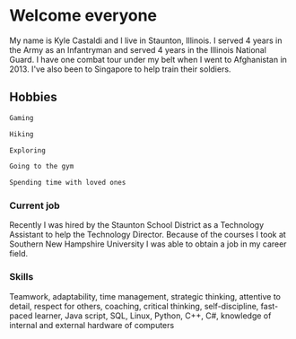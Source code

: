 # Welcome everyone

My name is Kyle Castaldi and I live in Staunton, Illinois.
I served 4 years in the Army as an Infantryman and served 4 years in the Illinois National Guard.  I have one combat tour under my belt when I went to Afghanistan in 2013.  I've also been to Singapore to help train their soldiers.  

## Hobbies

```markdown
Gaming

Hiking

Exploring

Going to the gym

Spending time with loved ones 
```


### Current job

Recently I was hired by the Staunton School District as a Technology Assistant to help the Technology Director.  Because of the courses I took at Southern New Hampshire University I was able to obtain a job in my career field. 

### Skills
Teamwork, adaptability, time management, strategic thinking, attentive to detail, respect for others, coaching, critical thinking, self-discipline, fast-paced learner, Java script, SQL, Linux, Python, C++, C#, knowledge of internal and external hardware of computers
